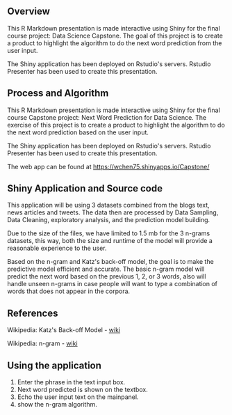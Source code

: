 Overview
--------

This R Markdown presentation is made interactive using Shiny for the
final course project: Data Science Capstone. The goal of this project is
to create a product to highlight the algorithm to do the next word
prediction from the user input.

The Shiny application has been deployed on Rstudio's servers. Rstudio
Presenter has been used to create this presentation.

Process and Algorithm
---------------------

This R Markdown presentation is made interactive using Shiny for the
final course Capstone project: Next Word Prediction for Data Science.
The exercise of this project is to create a product to highlight the
algorithm to do the next word prediction based on the user input.

The Shiny application has been deployed on Rstudio's servers. Rstudio
Presenter has been used to create this presentation.

The web app can be found at <https://wchen75.shinyapps.io/Capstone/>

Shiny Application and Source code
---------------------------------

This application will be using 3 datasets combined from the blogs text,
news articles and tweets. The data then are processed by Data Sampling,
Data Cleaning, exploratory analysis, and the prediction model building.

Due to the size of the files, we have limited to 1.5 mb for the 3
n-grams datasets, this way, both the size and runtime of the model will
provide a reasonable experience to the user.

Based on the n-gram and Katz's back-off model, the goal is to make the
predictive model efficient and accurate. The basic n-gram model will
predict the next word based on the previous 1, 2, or 3 words, also will
handle unseen n-grams in case people will want to type a combination of
words that does not appear in the corpora.

References
----------

Wikipedia: Katz's Back-off Model -
[wiki](https://en.wikipedia.org/wiki/Katz's_back-off_model)

Wikipedia: n-gram - [wiki](https://en.wikipedia.org/wiki/N-gram)

Using the application
---------------------

1.  Enter the phrase in the text input box.
2.  Next word predicted is shown on the textbox.
3.  Echo the user input text on the mainpanel.
4.  show the n-gram algorithm.

